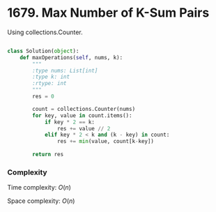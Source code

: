 # 1679. Max Number of K-Sum Pairs

Using collections.Counter.

```python

class Solution(object):
    def maxOperations(self, nums, k):
        """
        :type nums: List[int]
        :type k: int
        :rtype: int
        """
        res = 0

        count = collections.Counter(nums)
        for key, value in count.items():
            if key * 2 == k:
                res += value // 2
            elif key * 2 < k and (k - key) in count:
                res += min(value, count[k-key])
        
        return res

```
### Complexity
Time complexity: $O(n)$

Space complexity: $O(n)$
